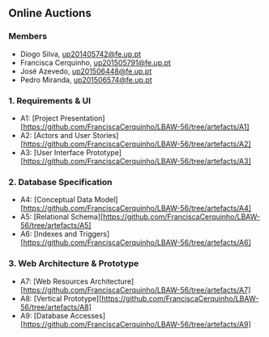 ## Online Auctions

### Members 

- Diogo Silva, up201405742@fe.up.pt
- Francisca Cerquinho, up201505791@fe.up.pt
- José Azevedo, up201506448@fe.up.pt
- Pedro Miranda, up201506574@fe.up.pt

### 1. Requirements & UI 

* A1: [Project Presentation][https://github.com/FranciscaCerquinho/LBAW-56/tree/artefacts/A1]
* A2: [Actors and User Stories][https://github.com/FranciscaCerquinho/LBAW-56/tree/artefacts/A2]
* A3: [User Interface Prototype][https://github.com/FranciscaCerquinho/LBAW-56/tree/artefacts/A3]

### 2. Database Specification

* A4: [Conceptual Data Model][https://github.com/FranciscaCerquinho/LBAW-56/tree/artefacts/A4]
* A5: [Relational Schema][https://github.com/FranciscaCerquinho/LBAW-56/tree/artefacts/A5]
* A6: [Indexes and Triggers][https://github.com/FranciscaCerquinho/LBAW-56/tree/artefacts/A6]

### 3. Web Architecture & Prototype

* A7: [Web Resources Architecture][https://github.com/FranciscaCerquinho/LBAW-56/tree/artefacts/A7]
* A8: [Vertical Prototype][https://github.com/FranciscaCerquinho/LBAW-56/tree/artefacts/A8]
* A9: [Database Accesses][https://github.com/FranciscaCerquinho/LBAW-56/tree/artefacts/A9]
